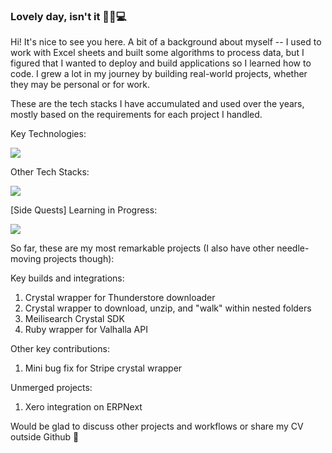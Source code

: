 ### Lovely day, isn't it 🌙🦉💻 

Hi! It's nice to see you here. A bit of a background about myself -- I used to work with Excel sheets and built some algorithms to process data, but I figured that I wanted to deploy and build applications so I learned how to code. I grew a lot in my journey by building real-world projects, whether they may be personal or for work.

These are the tech stacks I have accumulated and used over the years, mostly based on the requirements for each project I handled.

Key Technologies:
<p>
  <a href="https://skillicons.dev">
    <img src="https://skillicons.dev/icons?i=ruby,rails,crystal,postgres,redis" />
  </a>
</p>

Other Tech Stacks:
<p>
  <a href="https://skillicons.dev">
    <img src="https://skillicons.dev/icons?i=js,py,docker,css,tailwind,linux" />
  </a>
</p>

[Side Quests] Learning in Progress:
<p>
  <a href="https://skillicons.dev">
    <img src="https://skillicons.dev/icons?i=go" />
  </a>
</p>

So far, these are my most remarkable projects (I also have other needle-moving projects though):

Key builds and integrations:
1. Crystal wrapper for Thunderstore downloader
2. Crystal wrapper to download, unzip, and "walk" within nested folders
3. Meilisearch Crystal SDK
4. Ruby wrapper for Valhalla API

Other key contributions:
1. Mini bug fix for Stripe crystal wrapper

Unmerged projects:
1. Xero integration on ERPNext

Would be glad to discuss other projects and workflows or share my CV outside Github :rocket:
